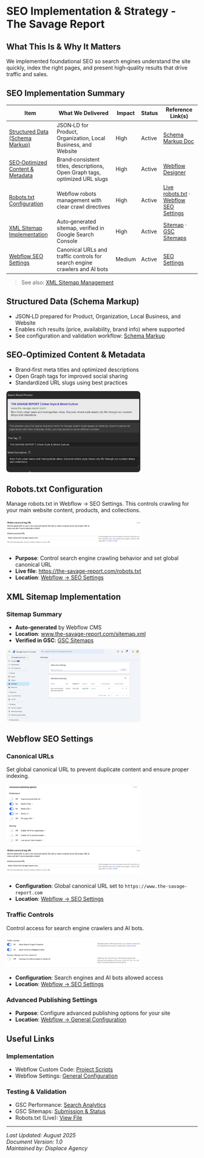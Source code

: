# SEO Implementation & Strategy - The Savage Report

## What This Is & Why It Matters
We implemented foundational SEO so search engines understand the site quickly, index the right pages, and present high‑quality results that drive traffic and sales.

## SEO Implementation Summary

| Item | What We Delivered | Impact | Status | Reference Link(s) |
|------|-------------------|--------|--------|-------------------|
| [Structured Data (Schema Markup)](#structured-data-schema-markup) | JSON‑LD for Product, Organization, Local Business, and Website | High | Active | [Schema Markup Doc](./05.1-seo-schema.md) |
| [SEO‑Optimized Content & Metadata](#seo-optimized-content--metadata) | Brand‑consistent titles, descriptions, Open Graph tags, optimized URL slugs | High | Active | <a href="https://webflow.com/design/savage-report-we" target="_blank" rel="noopener noreferrer">Webflow Designer</a> |
| [Robots.txt Configuration](#robots-txt-configuration) | Webflow robots management with clear crawl directives | High | Active | <a href="https://the-savage-report.com/robots.txt" target="_blank" rel="noopener noreferrer">Live robots.txt</a> · <a href="https://webflow.com/dashboard/sites/savage-report-we/seo" target="_blank" rel="noopener noreferrer">Webflow SEO Settings</a> |
| [XML Sitemap Implementation](#xml-sitemap-implementation) | Auto‑generated sitemap, verified in Google Search Console | High | Active | <a href="https://www.the-savage-report.com/sitemap.xml" target="_blank" rel="noopener noreferrer">Sitemap</a> · <a href="https://search.google.com/search-console/sitemaps?resource_id=sc-domain:the-savage-report.com" target="_blank" rel="noopener noreferrer">GSC Sitemaps</a> |
| [Webflow SEO Settings](#webflow-seo-settings) | Canonical URLs and traffic controls for search engine crawlers and AI bots | Medium | Active | <a href="https://webflow.com/dashboard/sites/savage-report-we/seo" target="_blank" rel="noopener noreferrer">SEO Settings</a> |

> See also: [XML Sitemap Management](../knowledge-hub/seo/xml-sitemap-management.md)

<a id="structured-data-schema-markup"></a>
## Structured Data (Schema Markup)
- JSON‑LD prepared for Product, Organization, Local Business, and Website
- Enables rich results (price, availability, brand info) where supported
- See configuration and validation workflow: [Schema Markup](./05.1-seo-schema.md)

<a id="seo-optimized-content--metadata"></a>
## SEO‑Optimized Content & Metadata
- Brand‑first meta titles and optimized descriptions
- Open Graph tags for improved social sharing
- Standardized URL slugs using best practices

<img src="../assets/05-seo-implementation-meta-title-description.png" alt="Meta title and description configuration in Webflow for SEO" width="70%" style="border-radius:8px" />

<a id="robots-txt-configuration"></a>
## Robots.txt Configuration

Manage robots.txt in Webflow → SEO Settings. This controls crawling for your main website content, products, and collections.

<img src="../assets/seo-implementation-webflow-seo-settings-04.png" alt="robots.txt configuration with canonical URL and traffic controls" width="70%" style="border-radius:8px" />

- **Purpose**: Control search engine crawling behavior and set global canonical URL
- **Live file**: <a href="https://the-savage-report.com/robots.txt" target="_blank" rel="noopener noreferrer">https://the-savage-report.com/robots.txt</a>
- **Location**: <a href="https://webflow.com/dashboard/sites/savage-report-we/seo" target="_blank" rel="noopener noreferrer">Webflow → SEO Settings</a>

<a id="xml-sitemap-implementation"></a>
## XML Sitemap Implementation

### Sitemap Summary
- **Auto‑generated** by Webflow CMS
- **Location**: <a href="https://www.the-savage-report.com/sitemap.xml" target="_blank" rel="noopener noreferrer">www.the-savage-report.com/sitemap.xml</a>
- **Verified in GSC**: <a href="https://search.google.com/search-console/sitemaps?resource_id=sc-domain:the-savage-report.com" target="_blank" rel="noopener noreferrer">GSC Sitemaps</a>

<img src="../assets/seo-implementation-gsc-sitemaps-2025-08-08.png" alt="GSC submitted sitemap view" width="70%" style="border-radius:8px" />

<a id="webflow-seo-settings"></a>
## Webflow SEO Settings

### Canonical URLs
Set global canonical URL to prevent duplicate content and ensure proper indexing.

<img src="../assets/05-seo-implementation-webflow-advanced-publishing.png" alt="Advanced publishing options in Webflow settings related to SEO and caching" width="70%" style="border-radius:8px" />

<img src="../assets/seo-implementation-webflow-seo-settings-04.png" alt="Webflow SEO settings with canonical and robots controls" width="70%" style="border-radius:8px" />

- **Configuration**: Global canonical URL set to `https://www.the-savage-report.com`
- **Location**: <a href="https://webflow.com/dashboard/sites/savage-report-we/seo" target="_blank" rel="noopener noreferrer">Webflow → SEO Settings</a>

### Traffic Controls
Control access for search engine crawlers and AI bots.

<img src="../assets/seo-implementation-webflow-seo-settings-05.png" alt="Traffic controls for search engines and AI bots" width="70%" style="border-radius:8px" />

- **Configuration**: Search engines and AI bots allowed access
- **Location**: <a href="https://webflow.com/dashboard/sites/savage-report-we/seo" target="_blank" rel="noopener noreferrer">Webflow → SEO Settings</a>

### Advanced Publishing Settings

- **Purpose**: Configure advanced publishing options for your site
- **Location**: <a href="https://webflow.com/dashboard/sites/savage-report-we/general" target="_blank" rel="noopener noreferrer">Webflow → General Configuration</a>

## Useful Links

### Implementation
- Webflow Custom Code: [Project Scripts](https://webflow.com/dashboard/sites/savage-report-we/custom-code)
- Webflow Settings: [General Configuration](https://webflow.com/dashboard/sites/savage-report-we/general)

### Testing & Validation
- GSC Performance: [Search Analytics](https://search.google.com/search-console/performance/search-analytics?resource_id=sc-domain:the-savage-report.com)
- GSC Sitemaps: [Submission & Status](https://search.google.com/search-console/sitemaps?resource_id=sc-domain:the-savage-report.com)
- Robots.txt (Live): [View File](https://the-savage-report.com/robots.txt)

---
*Last Updated: August 2025*  
*Document Version: 1.0*  
*Maintained by: Displace Agency*


